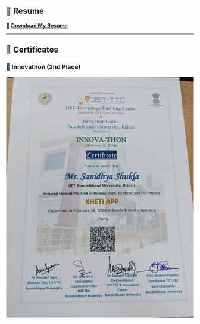 ## 📄 Resume  
🔗 **[Download My Resume](https://raw.githubusercontent.com/Sanidhya46/Certificates/main/Sanidhya_Shukla_Resume.pdf)**

---

## 🏅 Certificates

### 🥈 Innovathon (2nd Place)
![Innovathon Certificate](https://raw.githubusercontent.com/Sanidhya46/Certificates/refs/heads/main/91ce181e-d08e-4d96-a64e-0c4d1ea12724.jpg)
